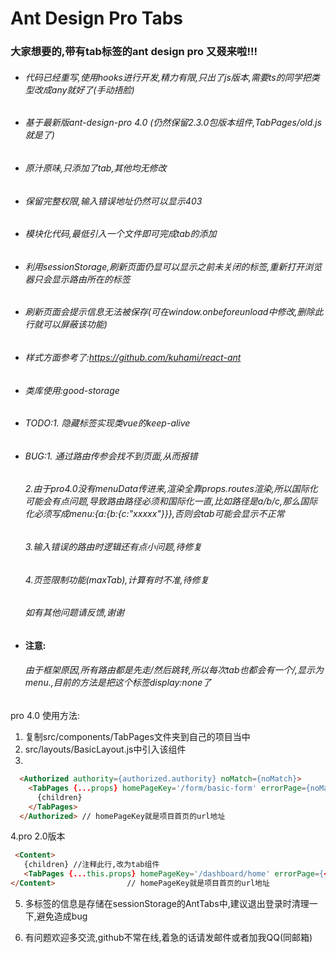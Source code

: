 # Ant Design Pro Tabs 

### 大家想要的,带有tab标签的ant design pro 又叕来啦!!!

- ###### 代码已经重写,使用hooks进行开发,精力有限,只出了js版本,需要ts的同学把类型改成any就好了(手动捂脸)

- ###### 基于最新版ant-design-pro 4.0 (仍然保留2.3.0包版本组件,TabPages/old.js就是了)

- ###### 原汁原味,只添加了tab,其他均无修改

- ###### 保留完整权限,输入错误地址仍然可以显示403

- ###### 模块化代码,最低引入一个文件即可完成tab的添加

- ###### 利用sessionStorage,刷新页面仍显可以显示之前未关闭的标签,重新打开浏览器只会显示路由所在的标签

- ###### 刷新页面会提示信息无法被保存(可在window.onbeforeunload中修改,删除此行就可以屏蔽该功能)

- ###### 样式方面参考了:https://github.com/kuhami/react-ant

- ###### 类库使用:good-storage

- ###### TODO:1. 隐藏标签实现类vue的keep-alive

- ###### BUG:1. 通过路由传参会找不到页面,从而报错

  ######          2.由于pro4.0没有menuData传进来,渲染全靠props.routes渲染,所以国际化可能会有点问题,导致路由路径必须和国际化一直,比如路径是a/b/c,那么国际化必须写成menu:{a:{b:{c:"xxxxx"}}},否则会tab可能会显示不正常

  ######          3.输入错误的路由时逻辑还有点小问题,待修复

  ######          4.页签限制功能(maxTab),计算有时不准,待修复

  ######          如有其他问题请反馈,谢谢

- ####  注意:
  ######          由于框架原因,所有路由都是先走/然后跳转,所以每次tab也都会有一个/,显示为menu.,目前的方法是把这个标签display:none了
  

pro 4.0 使用方法: 

1. 复制src/components/TabPages文件夹到自己的项目当中
2. src/layouts/BasicLayout.js中引入该组件
3.  

  ```html
    <Authorized authority={authorized.authority} noMatch={noMatch}>
      <TabPages {...props} homePageKey='/form/basic-form' errorPage={noMatch} maxTab="5" homePage="/dashboard/analysis"> // maxTab="5"作用:标签开多了可能导致浏览器崩溃,设置一个最大数量,超出会提示
        {children}
      </TabPages>
    </Authorized> // homePageKey就是项目首页的url地址
  ```

4.pro 2.0版本

  ```html
   <Content>
     {children} //注释此行,改为tab组件
     <TabPages {...this.props} homePageKey='/dashboard/home' errorPage={<NoAuth />} />
  </Content>				// homePageKey就是项目首页的url地址

  ```

5. 多标签的信息是存储在sessionStorage的AntTabs中,建议退出登录时清理一下,避免造成bug

6. 有问题欢迎多交流,github不常在线,着急的话请发邮件或者加我QQ(同邮箱)